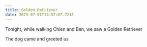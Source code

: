 ```yaml
---
title: Golden Retriever
date: 2025-07-01T13:57:07.721Z
---
```


Tonight, while walking Chien and Ben, we saw a Golden Retriever

The dog came and greeted us
